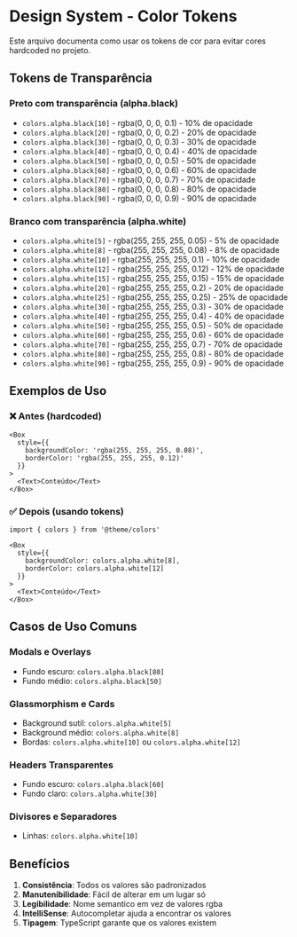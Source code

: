 # Design System - Color Tokens

Este arquivo documenta como usar os tokens de cor para evitar cores hardcoded no projeto.

## Tokens de Transparência

### Preto com transparência (alpha.black)
- `colors.alpha.black[10]` - rgba(0, 0, 0, 0.1) - 10% de opacidade
- `colors.alpha.black[20]` - rgba(0, 0, 0, 0.2) - 20% de opacidade
- `colors.alpha.black[30]` - rgba(0, 0, 0, 0.3) - 30% de opacidade
- `colors.alpha.black[40]` - rgba(0, 0, 0, 0.4) - 40% de opacidade
- `colors.alpha.black[50]` - rgba(0, 0, 0, 0.5) - 50% de opacidade
- `colors.alpha.black[60]` - rgba(0, 0, 0, 0.6) - 60% de opacidade
- `colors.alpha.black[70]` - rgba(0, 0, 0, 0.7) - 70% de opacidade
- `colors.alpha.black[80]` - rgba(0, 0, 0, 0.8) - 80% de opacidade
- `colors.alpha.black[90]` - rgba(0, 0, 0, 0.9) - 90% de opacidade

### Branco com transparência (alpha.white)
- `colors.alpha.white[5]` - rgba(255, 255, 255, 0.05) - 5% de opacidade
- `colors.alpha.white[8]` - rgba(255, 255, 255, 0.08) - 8% de opacidade
- `colors.alpha.white[10]` - rgba(255, 255, 255, 0.1) - 10% de opacidade
- `colors.alpha.white[12]` - rgba(255, 255, 255, 0.12) - 12% de opacidade
- `colors.alpha.white[15]` - rgba(255, 255, 255, 0.15) - 15% de opacidade
- `colors.alpha.white[20]` - rgba(255, 255, 255, 0.2) - 20% de opacidade
- `colors.alpha.white[25]` - rgba(255, 255, 255, 0.25) - 25% de opacidade
- `colors.alpha.white[30]` - rgba(255, 255, 255, 0.3) - 30% de opacidade
- `colors.alpha.white[40]` - rgba(255, 255, 255, 0.4) - 40% de opacidade
- `colors.alpha.white[50]` - rgba(255, 255, 255, 0.5) - 50% de opacidade
- `colors.alpha.white[60]` - rgba(255, 255, 255, 0.6) - 60% de opacidade
- `colors.alpha.white[70]` - rgba(255, 255, 255, 0.7) - 70% de opacidade
- `colors.alpha.white[80]` - rgba(255, 255, 255, 0.8) - 80% de opacidade
- `colors.alpha.white[90]` - rgba(255, 255, 255, 0.9) - 90% de opacidade

## Exemplos de Uso

### ❌ Antes (hardcoded)
```tsx
<Box 
  style={{
    backgroundColor: 'rgba(255, 255, 255, 0.08)',
    borderColor: 'rgba(255, 255, 255, 0.12)'
  }}
>
  <Text>Conteúdo</Text>
</Box>
```

### ✅ Depois (usando tokens)
```tsx
import { colors } from '@theme/colors'

<Box 
  style={{
    backgroundColor: colors.alpha.white[8],
    borderColor: colors.alpha.white[12]
  }}
>
  <Text>Conteúdo</Text>
</Box>
```

## Casos de Uso Comuns

### Modals e Overlays
- Fundo escuro: `colors.alpha.black[80]`
- Fundo médio: `colors.alpha.black[50]`

### Glassmorphism e Cards
- Background sutil: `colors.alpha.white[5]`
- Background médio: `colors.alpha.white[8]`
- Bordas: `colors.alpha.white[10]` ou `colors.alpha.white[12]`

### Headers Transparentes
- Fundo escuro: `colors.alpha.black[60]`
- Fundo claro: `colors.alpha.white[30]`

### Divisores e Separadores
- Linhas: `colors.alpha.white[10]`

## Benefícios

1. **Consistência**: Todos os valores são padronizados
2. **Manutenibilidade**: Fácil de alterar em um lugar só
3. **Legibilidade**: Nome semantico em vez de valores rgba
4. **IntelliSense**: Autocompletar ajuda a encontrar os valores
5. **Tipagem**: TypeScript garante que os valores existem
